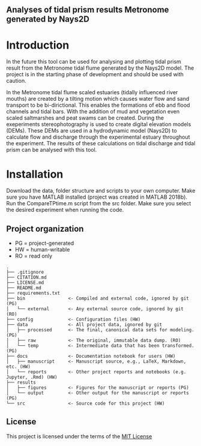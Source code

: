 ## Analyses of tidal prism results Metronome generated by Nays2D

# Introduction
In the future this tool can be used for analysing and plotting tidal prism result from the Metronome tidal flume generated by the Nays2D model. The project is in the starting phase of development and should be used with caution. 

In the Metronome tidal flume scaled estuaries (tidally influenced river mouths) are created by a tilting motion which causes water flow and sand transport to be bi-dirictional. This enables the formations of ebb and flood channels and tidal bars. With the addition of mud and vegetation even scaled saltmarshes and peat swams can be created. During the exeperiments stereophotography is used to create digital elevation models (DEMs). These DEMs are used in a hydrodynamic model (Nays2D) to calculate flow and discharge through the experimental estuary throughout the experiment. The results of these calculations on tidal discharge and tidal prism can be analysed with this tool.

# Installation
Download the data, folder structure and scripts to your own computer.
Make sure you have MATLAB installed (project was created in MATLAB 2018b).
Run the CompareTPtime.m script from the src folder. Make sure you select the desired experiment when running the code. 

## Project organization
- PG = project-generated
- HW = human-writable
- RO = read only
```
.
├── .gitignore
├── CITATION.md
├── LICENSE.md
├── README.md
├── requirements.txt
├── bin                <- Compiled and external code, ignored by git (PG)
│   └── external       <- Any external source code, ignored by git (RO)
├── config             <- Configuration files (HW)
├── data               <- All project data, ignored by git
│   ├── processed      <- The final, canonical data sets for modeling. (PG)
│   ├── raw            <- The original, immutable data dump. (RO)
│   └── temp           <- Intermediate data that has been transformed. (PG)
├── docs               <- Documentation notebook for users (HW)
│   ├── manuscript     <- Manuscript source, e.g., LaTeX, Markdown, etc. (HW)
│   └── reports        <- Other project reports and notebooks (e.g. Jupyter, .Rmd) (HW)
├── results
│   ├── figures        <- Figures for the manuscript or reports (PG)
│   └── output         <- Other output for the manuscript or reports (PG)
└── src                <- Source code for this project (HW)

```


## License

This project is licensed under the terms of the [MIT License](/LICENSE.md)

